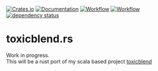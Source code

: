 [![Crates.io](https://meritbadge.herokuapp.com/toxicblend)](https://crates.io/crates/toxicblend)
[![Documentation](https://docs.rs/toxicblend/badge.svg)](https://docs.rs/toxicblend)
[![Workflow](https://github.com/eadf/toxicblend.rs/workflows/Rust/badge.svg)](https://github.com/eadf/toxicblend.rs/workflows/Rust/badge.svg)
[![Workflow](https://github.com/eadf/toxicblend.rs/workflows/Clippy/badge.svg)](https://github.com/eadf/toxicblend.rs/workflows/Clippy/badge.svg)
[![dependency status](https://deps.rs/crate/toxicblend/0.0.1/status.svg)](https://deps.rs/crate/toxicblend/0.0.1)


# toxicblend.rs
Work in progress.\
This will be a rust port of my scala based project [toxicblend](https://github.com/toxicblend/toxicblend)

